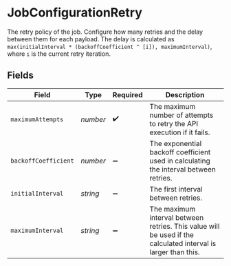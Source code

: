 # JobConfigurationRetry

The retry policy of the job. Configure how many retries and the delay between them for each payload. The delay is calculated as `max(initialInterval * (backoffCoefficient ^ [i]), maximumInterval)`, where `i` is the current retry iteration.


## Fields

| Field                                                                                                         | Type                                                                                                          | Required                                                                                                      | Description                                                                                                   |
| ------------------------------------------------------------------------------------------------------------- | ------------------------------------------------------------------------------------------------------------- | ------------------------------------------------------------------------------------------------------------- | ------------------------------------------------------------------------------------------------------------- |
| `maximumAttempts`                                                                                             | *number*                                                                                                      | :heavy_check_mark:                                                                                            | The maximum number of attempts to retry the API execution if it fails.                                        |
| `backoffCoefficient`                                                                                          | *number*                                                                                                      | :heavy_minus_sign:                                                                                            | The exponential backoff coefficient used in calculating the interval between retries.                         |
| `initialInterval`                                                                                             | *string*                                                                                                      | :heavy_minus_sign:                                                                                            | The first interval between retries.                                                                           |
| `maximumInterval`                                                                                             | *string*                                                                                                      | :heavy_minus_sign:                                                                                            | The maximum interval between retries. This value will be used if the calculated interval is larger than this. |
